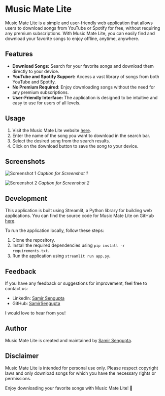 # Music Mate Lite

Music Mate Lite is a simple and user-friendly web application that allows users to download songs from YouTube or Spotify for free, without requiring any premium subscriptions. With Music Mate Lite, you can easily find and download your favorite songs to enjoy offline, anytime, anywhere.

## Features
- **Download Songs:** Search for your favorite songs and download them directly to your device.
- **YouTube and Spotify Support:** Access a vast library of songs from both YouTube and Spotify.
- **No Premium Required:** Enjoy downloading songs without the need for any premium subscriptions.
- **User-Friendly Interface:** The application is designed to be intuitive and easy to use for users of all levels.

## Usage
1. Visit the Music Mate Lite website [here](https://music-mate-by-samir-sengupta.streamlit.app/).
2. Enter the name of the song you want to download in the search bar.
3. Select the desired song from the search results.
4. Click on the download button to save the song to your device.

## Screenshots

![Screenshot 1](/path/to/screenshot1.png)
*Caption for Screenshot 1*

![Screenshot 2](/path/to/screenshot2.png)
*Caption for Screenshot 2*

## Development
This application is built using Streamlit, a Python library for building web applications. You can find the source code for Music Mate Lite on GitHub [here](#).

To run the application locally, follow these steps:
1. Clone the repository.
2. Install the required dependencies using `pip install -r requirements.txt`.
3. Run the application using `streamlit run app.py`.

## Feedback
If you have any feedback or suggestions for improvement, feel free to contact us:
- LinkedIn: [Samir Sengupta](https://www.linkedin.com/in/samirsengupta/)
- GitHub: [SamirSengupta](https://github.com/SamirSengupta)

I would love to hear from you!


## Author
Music Mate Lite is created and maintained by [Samir Sengupta](https://neuralthread.cloud/samir).

## Disclaimer
Music Mate Lite is intended for personal use only. Please respect copyright laws and only download songs for which you have the necessary rights or permissions.

Enjoy downloading your favorite songs with Music Mate Lite! 🎵
